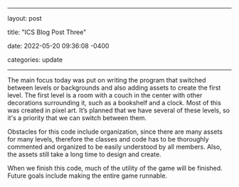 ﻿------

layout: post

title: "ICS Blog Post Three"

date: 2022-05-20 09:36:08 -0400

categories: update

---

The main focus today was put on writing the program that switched between levels or backgrounds and also adding assets to create the first level. The first level is a room with a couch in the center with other decorations surrounding it, such as a bookshelf and a clock. Most of this was created in pixel art. It’s planned that we have several of these levels, so it's a priority that we can switch between them.

Obstacles for this code include organization, since there are many assets for many levels, therefore the classes and code has to be thoroughly commented and organized to be easily understood by all members. Also, the assets still take a long time to design and create.

When we finish this code, much of the utility of the game will be finished. Future goals include making the entire game runnable.

